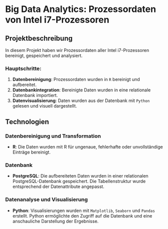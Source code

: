 # Big Data Analytics: Prozessordaten von Intel i7-Prozessoren

## Projektbeschreibung

In diesem Projekt haben wir Prozessordaten aller Intel i7-Prozessoren bereinigt, gespeichert und analysiert.

### Hauptschritte:
1. **Datenbereinigung**: Prozessordaten wurden in `R` bereinigt und aufbereitet.
2. **Datenbankintegration**: Bereinigte Daten wurden in eine relationale Datenbank importiert.
3. **Datenvisualisierung**: Daten wurden aus der Datenbank mit `Python` gelesen und visuell dargestellt.

## Technologien

### Datenbereinigung und Transformation
- **R**: Die Daten wurden mit R für ungenaue, fehlerhafte oder unvollständige Einträge bereinigt.

### Datenbank
- **PostgreSQL**: Die aufbereiteten Daten wurden in einer relationalen PostgreSQL-Datenbank gespeichert. Die Tabellenstruktur wurde entsprechend der Datenattribute angepasst.

### Datenanalyse und Visualisierung
- **Python**: Visualisierungen wurden mit `Matplotlib`, `Seaborn` und `Pandas` erstellt. Python ermöglichte den Zugriff auf die Datenbank und eine anschauliche Darstellung der Ergebnisse.